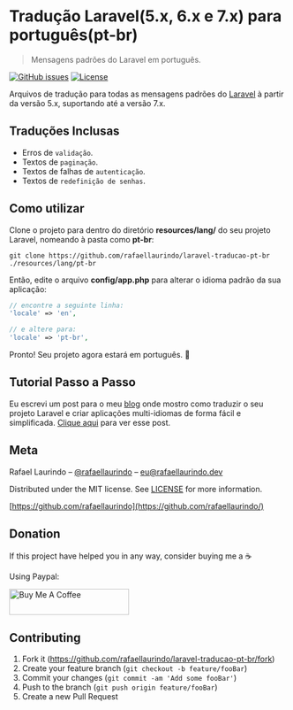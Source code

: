 # Tradução Laravel(5.x, 6.x e 7.x) para português(pt-br)

> Mensagens padrões do Laravel em português.

[![GitHub issues][issues-image]][issues-url]
[![License][license-image]][license-url]

Arquivos de tradução para todas as mensagens padrões do [Laravel](https://laravel.com/) à partir da versão 5.x, suportando até a versão 7.x.

## Traduções Inclusas

- Erros de `validação`.
- Textos de `paginação`.
- Textos de falhas de `autenticação`.
- Textos de `redefinição de senhas`.

## Como utilizar

Clone o projeto para dentro do diretório **resources/lang/** do seu projeto Laravel, nomeando à pasta como **pt-br**:

```shellscript
git clone https://github.com/rafaellaurindo/laravel-traducao-pt-br ./resources/lang/pt-br
```

Então, edite o arquivo **config/app.php** para alterar o idioma padrão da sua aplicação:

```php
// encontre a seguinte linha:
'locale' => 'en',

// e altere para:
'locale' => 'pt-br',
```

Pronto! Seu projeto agora estará em português. :tada:

## Tutorial Passo a Passo

Eu escrevi um post para o meu [blog](https://rafaellaurindo.dev) onde mostro como traduzir o seu projeto Laravel e criar aplicações multi-idiomas de forma fácil e simplificada. [Clique aqui](https://rafaellaurindo.dev/como-criar-aplicacoes-multi-idiomas-com-laravel) para ver esse post.

## Meta

Rafael Laurindo – [@rafaellaurindo](https://rafaellaurindo.dev) – eu@rafaellaurindo.dev

Distributed under the MIT license. See [LICENSE](https://github.com/rafaellaurindo/laravel-traducao-pt-br/blob/master/LICENSE) for more information.

[https://github.com/rafaellaurindo](https://github.com/rafaellaurindo/)

## Donation

If this project have helped you in any way, consider buying me a :coffee:

Using Paypal:

<a href="https://www.buymeacoffee.com/rafaellaurindo" target="_blank"><img src="https://cdn.buymeacoffee.com/buttons/default-yellow.png" alt="Buy Me A Coffee" style="height: 47px !important;width: 217px !important;" ></a>

## Contributing

1. Fork it (<https://github.com/rafaellaurindo/laravel-traducao-pt-br/fork>)
2. Create your feature branch (`git checkout -b feature/fooBar`)
3. Commit your changes (`git commit -am 'Add some fooBar'`)
4. Push to the branch (`git push origin feature/fooBar`)
5. Create a new Pull Request

[issues-image]: https://img.shields.io/github/issues/rafaellaurindo/laravel-traducao-pt-br.svg
[issues-url]: https://github.com/rafaellaurindo/laravel-traducao-pt-br/issues
[license-image]: https://img.shields.io/github/license/rafaellaurindo/laravel-traducao-pt-br.svg
[license-url]: https://github.com/rafaellaurindo/laravel-traducao-pt-br/blob/master/LICENSE
